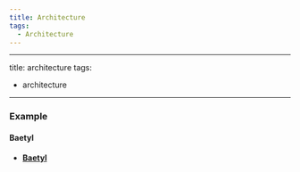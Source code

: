 ```yaml
---
title: Architecture
tags: 
  - Architecture
---
```


---
title: architecture
tags: 
  - architecture
---

### Example

#### Baetyl

- **[Baetyl](https://sherlockblaze.com/resources/blog/2019/04/12/baetyl/)**